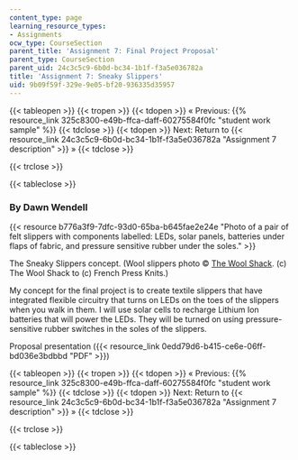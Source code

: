 ```yaml
---
content_type: page
learning_resource_types:
- Assignments
ocw_type: CourseSection
parent_title: 'Assignment 7: Final Project Proposal'
parent_type: CourseSection
parent_uid: 24c3c5c9-6b0d-bc34-1b1f-f3a5e036782a
title: 'Assignment 7: Sneaky Slippers'
uid: 9b09f59f-329e-9e05-bf20-936335d35957
---
```


{{< tableopen >}}
{{< tropen >}}
{{< tdopen >}}
« Previous: {{% resource_link 325c8300-e49b-ffca-daff-60275584f0fc "student work sample" %}}
{{< tdclose >}}
{{< tdopen >}}
Next: Return to {{< resource_link 24c3c5c9-6b0d-bc34-1b1f-f3a5e036782a "Assignment 7 description" >}} »
{{< tdclose >}}

{{< trclose >}}

{{< tableclose >}}

### By Dawn Wendell

{{< resource b776a3f9-7dfc-93d0-65ba-b645fae2e24e "Photo of a pair of felt slippers with components labelled: LEDs, solar panels, batteries under flaps of fabric, and pressure sensitive rubber under the soles." >}}

The Sneaky Slippers concept. (Wool slippers photo © [The Wool Shack](http://frenchpressknits.blogspot.com/2009/10/happy-slipper-day.html). (c) The Wool Shack to (c) French Press Knits.)

My concept for the final project is to create textile slippers that have integrated flexible circuitry that turns on LEDs on the toes of the slippers when you walk in them. I will use solar cells to recharge Lithium Ion batteries that will power the LEDs. They will be turned on using pressure-sensitive rubber switches in the soles of the slippers.

Proposal presentation ({{< resource_link 0edd79d6-b415-ce6e-06ff-bd036e3bdbbd "PDF" >}})

{{< tableopen >}}
{{< tropen >}}
{{< tdopen >}}
« Previous: {{% resource_link 325c8300-e49b-ffca-daff-60275584f0fc "student work sample" %}}
{{< tdclose >}}
{{< tdopen >}}
Next: Return to {{< resource_link 24c3c5c9-6b0d-bc34-1b1f-f3a5e036782a "Assignment 7 description" >}} »
{{< tdclose >}}

{{< trclose >}}

{{< tableclose >}}